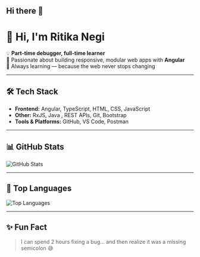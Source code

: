 ## Hi there 👋

<!--
**Ritika-negi13/Ritika-negi13** is a ✨ _special_ ✨ repository because its `README.md` (this file) appears on your GitHub profile.

Here are some ideas to get you started:

- 🔭 I’m currently working on ...
- 🌱 I’m currently learning ...
- 👯 I’m looking to collaborate on ...
- 🤔 I’m looking for help with ...
- 💬 Ask me about ...
- 📫 How to reach me: ...
- 😄 Pronouns: ...
- ⚡ Fun fact: ...
-->


# 👋 Hi, I'm Ritika Negi  

💡 **Part-time debugger, full-time learner**  
🚀 Passionate about building responsive, modular web apps with **Angular**  
🌱 Always learning — because the web never stops changing  

---

## 🛠 Tech Stack
- **Frontend:** Angular, TypeScript, HTML, CSS, JavaScript  
- **Other:** RxJS, Java , REST APIs, Git, Bootstrap 
- **Tools & Platforms:** GitHub, VS Code, Postman  

---

## 📊 GitHub Stats
![GitHub Stats](https://github-readme-stats.vercel.app/api?username=YOUR_USERNAME&show_icons=true&theme=radical)  

---

## 📌 Top Languages
![Top Languages](https://github-readme-stats.vercel.app/api/top-langs/?username=YOUR_USERNAME&layout=compact&theme=radical)  

---

## ✨ Fun Fact
> I can spend 2 hours fixing a bug… and then realize it was a missing semicolon 😅
